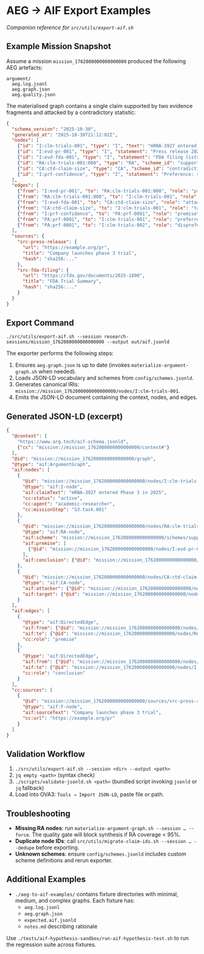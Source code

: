 # AEG → AIF Export Examples

_Companion reference for `src/utils/export-aif.sh`_

## Example Mission Snapshot
Assume a mission `mission_1762000000000000000` produced the following AEG artefacts:

```
argument/
  aeg.log.jsonl
  aeg.graph.json
  aeg.quality.json
```

The materialised graph contains a single claim supported by two evidence fragments and attacked by a contradictory statistic:

```json
{
  "schema_version": "2025-10-30",
  "generated_at": "2025-10-30T21:12:02Z",
  "nodes": [
    {"id": "I:clm-trials-001", "type": "I", "text": "mRNA-3927 entered Phase 3 in 2025", "status": "active"},
    {"id": "I:evd-pr-001", "type": "I", "statement": "Press release 2025-08-11", "source_id": "src-press-release"},
    {"id": "I:evd-fda-001", "type": "I", "statement": "FDA filing lists 1800 participants", "source_id": "src-fda-filing"},
    {"id": "RA:clm-trials-001:000", "type": "RA", "scheme_id": "supporting-evidence"},
    {"id": "CA:ctd-claim-size", "type": "CA", "scheme_id": "contradiction"},
    {"id": "I:prf-confidence", "type": "I", "statement": "Preference: rely on primary filings"}
  ],
  "edges": [
    {"from": "I:evd-pr-001", "to": "RA:clm-trials-001:000", "role": "premise"},
    {"from": "RA:clm-trials-001:000", "to": "I:clm-trials-001", "role": "conclusion"},
    {"from": "I:evd-fda-001", "to": "CA:ctd-claim-size", "role": "attacker"},
    {"from": "CA:ctd-claim-size", "to": "I:clm-trials-001", "role": "target"},
    {"from": "I:prf-confidence", "to": "PA:prf-0001", "role": "premise"},
    {"from": "PA:prf-0001", "to": "I:clm-trials-001", "role": "preferred"},
    {"from": "PA:prf-0001", "to": "I:clm-trials-002", "role": "dispreferred"}
  ],
  "sources": {
    "src-press-release": {
      "url": "https://example.org/pr",
      "title": "Company launches phase 3 trial",
      "hash": "sha256:..."
    },
    "src-fda-filing": {
      "url": "https://fda.gov/documents/2025-1800",
      "title": "FDA Trial Summary",
      "hash": "sha256:..."
    }
  }
}
```

## Export Command
```
./src/utils/export-aif.sh --session research-sessions/mission_1762000000000000000 --output out/aif.jsonld
```

The exporter performs the following steps:

1. Ensures `aeg.graph.json` is up to date (invokes `materialize-argument-graph.sh` when needed).
2. Loads JSON-LD vocabulary and schemes from `config/schemes.jsonld`.
3. Generates canonical IRIs: `mission://mission_1762000000000000000/nodes/I:clm-trials-001`.
4. Emits the JSON-LD document containing the context, nodes, and edges.

## Generated JSON-LD (excerpt)
```json
{
  "@context": [
    "https://www.arg.tech/aif-schema.jsonld",
    {"cc": "mission://mission_1762000000000000000/context#"}
  ],
  "@id": "mission://mission_1762000000000000000/graph",
  "@type": "aif:ArgumentGraph",
  "aif:nodes": [
    {
      "@id": "mission://mission_1762000000000000000/nodes/I:clm-trials-001",
      "@type": "aif:I-node",
      "aif:claimText": "mRNA-3927 entered Phase 3 in 2025",
      "cc:status": "active",
      "cc:agent": "academic-researcher",
      "cc:missionStep": "S3.task.001"
    },
    {
      "@id": "mission://mission_1762000000000000000/nodes/RA:clm-trials-001:000",
      "@type": "aif:RA-node",
      "aif:scheme": "mission://mission_1762000000000000000/schemes/supporting-evidence",
      "aif:premise": [
        {"@id": "mission://mission_1762000000000000000/nodes/I:evd-pr-001"}
      ],
      "aif:conclusion": {"@id": "mission://mission_1762000000000000000/nodes/I:clm-trials-001"}
    },
    {
      "@id": "mission://mission_1762000000000000000/nodes/CA:ctd-claim-size",
      "@type": "aif:CA-node",
      "aif:attacker": {"@id": "mission://mission_1762000000000000000/nodes/I:evd-fda-001"},
      "aif:target": {"@id": "mission://mission_1762000000000000000/nodes/I:clm-trials-001"}
    }
  ],
  "aif:edges": [
    {
      "@type": "aif:DirectedEdge",
      "aif:from": {"@id": "mission://mission_1762000000000000000/nodes/I:evd-pr-001"},
      "aif:to": {"@id": "mission://mission_1762000000000000000/nodes/RA:clm-trials-001:000"},
      "cc:role": "premise"
    },
    {
      "@type": "aif:DirectedEdge",
      "aif:from": {"@id": "mission://mission_1762000000000000000/nodes/RA:clm-trials-001:000"},
      "aif:to": {"@id": "mission://mission_1762000000000000000/nodes/I:clm-trials-001"},
      "cc:role": "conclusion"
    }
  ],
  "cc:sources": [
    {
      "@id": "mission://mission_1762000000000000000/sources/src-press-release",
      "@type": "aif:F-node",
      "aif:sourceText": "Company launches phase 3 trial",
      "cc:url": "https://example.org/pr"
    }
  ]
}
```

## Validation Workflow
1. `./src/utils/export-aif.sh --session <dir> --output <path>`
2. `jq empty <path>` (syntax check)
3. `./scripts/validate-jsonld.sh <path>` (bundled script invoking `jsonld` or `jq` fallback)
4. Load into OVA3: `Tools → Import JSON-LD`, paste file or path.

## Troubleshooting
- **Missing RA nodes**: run `materialize-argument-graph.sh --session … --force`. The quality gate will block synthesis if RA coverage < 95%.
- **Duplicate node IDs**: call `src/utils/migrate-claim-ids.sh --session … --dedupe` before exporting.
- **Unknown schemes**: ensure `config/schemes.jsonld` includes custom scheme definitions and rerun exporter.

## Additional Examples
- `./aeg-to-aif-examples/` contains fixture directories with minimal, medium, and complex graphs. Each fixture has:
  - `aeg.log.jsonl`
  - `aeg.graph.json`
  - `expected.aif.jsonld`
  - `notes.md` describing rationale

Use `./tests/aif-hypothesis-sandbox/run-aif-hypothesis-test.sh` to run the regression suite across fixtures.
